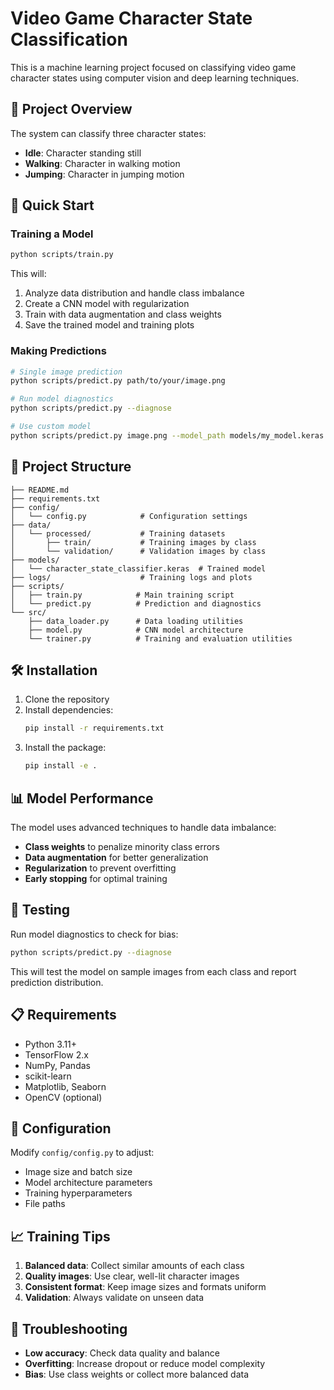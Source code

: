 # Video Game Character State Classification

This is a machine learning project focused on classifying video game character states using computer vision and deep learning techniques.

## 🎯 Project Overview

The system can classify three character states:
- **Idle**: Character standing still
- **Walking**: Character in walking motion  
- **Jumping**: Character in jumping motion

## 🚀 Quick Start

### Training a Model

```bash
python scripts/train.py
```

This will:
1. Analyze data distribution and handle class imbalance
2. Create a CNN model with regularization
3. Train with data augmentation and class weights
4. Save the trained model and training plots

### Making Predictions

```bash
# Single image prediction
python scripts/predict.py path/to/your/image.png

# Run model diagnostics
python scripts/predict.py --diagnose

# Use custom model
python scripts/predict.py image.png --model_path models/my_model.keras
```

## 📁 Project Structure

```
├── README.md
├── requirements.txt
├── config/
│   └── config.py            # Configuration settings
├── data/
│   └── processed/           # Training datasets
│       ├── train/           # Training images by class
│       └── validation/      # Validation images by class
├── models/
│   └── character_state_classifier.keras  # Trained model
├── logs/                    # Training logs and plots
├── scripts/
│   ├── train.py            # Main training script
│   └── predict.py          # Prediction and diagnostics
└── src/
    ├── data_loader.py      # Data loading utilities
    ├── model.py            # CNN model architecture
    └── trainer.py          # Training and evaluation utilities
```

## 🛠️ Installation

1. Clone the repository
2. Install dependencies:
   ```bash
   pip install -r requirements.txt
   ```
3. Install the package:
   ```bash
   pip install -e .
   ```

## 📊 Model Performance

The model uses advanced techniques to handle data imbalance:
- **Class weights** to penalize minority class errors
- **Data augmentation** for better generalization
- **Regularization** to prevent overfitting
- **Early stopping** for optimal training

## 🧪 Testing

Run model diagnostics to check for bias:
```bash
python scripts/predict.py --diagnose
```

This will test the model on sample images from each class and report prediction distribution.

## 📋 Requirements

- Python 3.11+
- TensorFlow 2.x
- NumPy, Pandas
- scikit-learn
- Matplotlib, Seaborn
- OpenCV (optional)

## 🔧 Configuration

Modify `config/config.py` to adjust:
- Image size and batch size
- Model architecture parameters
- Training hyperparameters
- File paths

## 📈 Training Tips

1. **Balanced data**: Collect similar amounts of each class
2. **Quality images**: Use clear, well-lit character images
3. **Consistent format**: Keep image sizes and formats uniform
4. **Validation**: Always validate on unseen data

## 🐛 Troubleshooting

- **Low accuracy**: Check data quality and balance
- **Overfitting**: Increase dropout or reduce model complexity
- **Bias**: Use class weights or collect more balanced data

